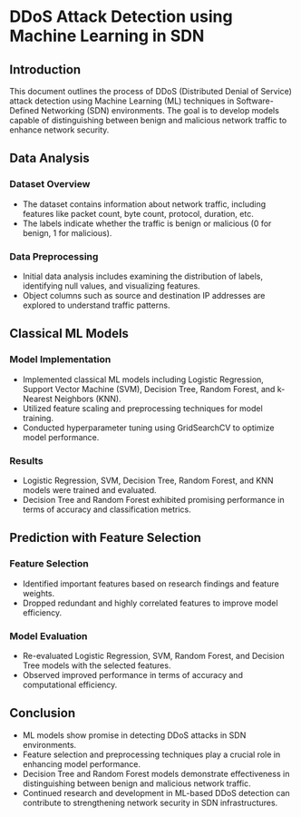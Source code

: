 # DDoS Attack Detection using Machine Learning in SDN

## Introduction
This document outlines the process of DDoS (Distributed Denial of Service) attack detection using Machine Learning (ML) techniques in Software-Defined Networking (SDN) environments. The goal is to develop models capable of distinguishing between benign and malicious network traffic to enhance network security.

## Data Analysis
### Dataset Overview
- The dataset contains information about network traffic, including features like packet count, byte count, protocol, duration, etc.
- The labels indicate whether the traffic is benign or malicious (0 for benign, 1 for malicious).

### Data Preprocessing
- Initial data analysis includes examining the distribution of labels, identifying null values, and visualizing features.
- Object columns such as source and destination IP addresses are explored to understand traffic patterns.

## Classical ML Models
### Model Implementation
- Implemented classical ML models including Logistic Regression, Support Vector Machine (SVM), Decision Tree, Random Forest, and k-Nearest Neighbors (KNN).
- Utilized feature scaling and preprocessing techniques for model training.
- Conducted hyperparameter tuning using GridSearchCV to optimize model performance.

### Results
- Logistic Regression, SVM, Decision Tree, Random Forest, and KNN models were trained and evaluated.
- Decision Tree and Random Forest exhibited promising performance in terms of accuracy and classification metrics.

## Prediction with Feature Selection
### Feature Selection
- Identified important features based on research findings and feature weights.
- Dropped redundant and highly correlated features to improve model efficiency.

### Model Evaluation
- Re-evaluated Logistic Regression, SVM, Random Forest, and Decision Tree models with the selected features.
- Observed improved performance in terms of accuracy and computational efficiency.

## Conclusion
- ML models show promise in detecting DDoS attacks in SDN environments.
- Feature selection and preprocessing techniques play a crucial role in enhancing model performance.
- Decision Tree and Random Forest models demonstrate effectiveness in distinguishing between benign and malicious network traffic.
- Continued research and development in ML-based DDoS detection can contribute to strengthening network security in SDN infrastructures.
